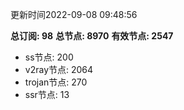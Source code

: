 更新时间2022-09-08 09:48:56

**总订阅: 98**
**总节点: 8970**
**有效节点: 2547**
- ss节点: 200
- v2ray节点: 2064
- trojan节点: 270
- ssr节点: 13

